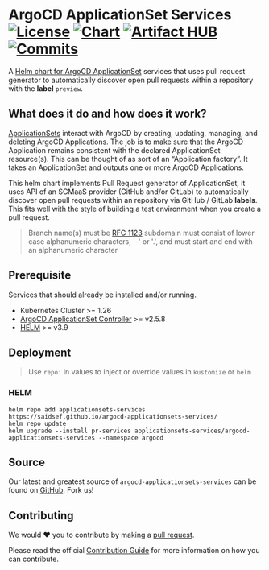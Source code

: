 # ArgoCD ApplicationSet Services [![License](https://img.shields.io/badge/License-Apache_2.0-blue.svg)](./LICENSE.md) [![Chart](https://github.com/saidsef/argocd-applicationsets-services/actions/workflows/charts.yml/badge.svg)](#deployment) [![Artifact HUB](https://img.shields.io/endpoint?url=https://artifacthub.io/badge/repository/argocd-applicationsets-services)](https://artifacthub.io/packages/search?repo=argocd-applicationsets-services) [![Commits](https://img.shields.io/github/commits-since/saidsef/argocd-applicationsets-services/latest.svg)](#Source)

A [Helm chart for ArgoCD ApplicationSet](./charts/applicationset/README.md) services that uses pull request generator to automatically discover open pull requests within a repository with the **label** `preview`.

## What does it do and how does it work?
[ApplicationSets](https://argocd-applicationset.readthedocs.io/en/stable/) interact with ArgoCD by creating, updating, managing, and deleting ArgoCD Applications. The job is to make sure that the ArgoCD Application remains consistent with the declared ApplicationSet resource(s). This can be thought of as sort of an “Application factory”. It takes an ApplicationSet and outputs one or more ArgoCD Applications.

This helm chart implements Pull Request generator of ApplicationSet, it uses API of an SCMaaS provider (GitHub and/or GitLab) to automatically discover open pull requests within an repository via GitHub / GitLab **labels**. This fits well with the style of building a test environment when you create a pull request.

> Branch name(s) must be [RFC 1123](https://www.rfc-editor.org/rfc/rfc1123) subdomain must consist of lower case alphanumeric characters, '-' or '.', and must start and end with an alphanumeric character
## Prerequisite

Services that should already be installed and/or running.

- Kubernetes Cluster >= 1.26
- [ArgoCD ApplicationSet Controller](https://argo-cd.readthedocs.io/en/stable/user-guide/application-set/) >= v2.5.8
- [HELM](https://helm.sh/docs/intro/install/) >= v3.9

## Deployment

> Use `repo:` in values to inject or override values in `kustomize` or `helm`
### HELM

```shell
helm repo add applicationsets-services https://saidsef.github.io/argocd-applicationsets-services/
helm repo update
helm upgrade --install pr-services applicationsets-services/argocd-applicationsets-services --namespace argocd
```

## Source

Our latest and greatest source of `argocd-applicationsets-services` can be found on [GitHub](./). Fork us!

## Contributing

We would :heart: you to contribute by making a [pull request](https://github.com/saidsef/argocd-applicationsets-services/pulls).

Please read the official [Contribution Guide](./CONTRIBUTING.md) for more information on how you can contribute.
